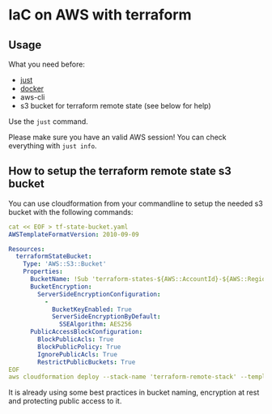# IaC on AWS with terraform

## Usage

What you need before: 
- [just](https://github.com/casey/just)
- [docker](https://docker.io)
- aws-cli
- s3 bucket for terraform remote state (see below for help)

Use the `just` command.

Please make sure you have an valid AWS session! You can check everything with `just info`.

## How to setup the terraform remote state s3 bucket

You can use cloudformation from your commandline to setup the needed s3 bucket with the following commands:

```yaml
cat << EOF > tf-state-bucket.yaml
AWSTemplateFormatVersion: 2010-09-09

Resources:
  terraformStateBucket:
    Type: 'AWS::S3::Bucket'
    Properties:
      BucketName: !Sub 'terraform-states-${AWS::AccountId}-${AWS::Region}'
      BucketEncryption:
        ServerSideEncryptionConfiguration:
          -
            BucketKeyEnabled: True
            ServerSideEncryptionByDefault:
              SSEAlgorithm: AES256
      PublicAccessBlockConfiguration:
        BlockPublicAcls: True
        BlockPublicPolicy: True
        IgnorePublicAcls: True
        RestrictPublicBuckets: True
EOF
aws cloudformation deploy --stack-name 'terraform-remote-stack' --template-file tf-state-bucket.yaml
```
It is already using some best practices in bucket naming, encryption at rest and protecting public access to it.
